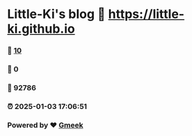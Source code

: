 # Little-Ki's blog :link: https://little-ki.github.io 
### :page_facing_up: [10](https://little-ki.github.io/tag.html) 
### :speech_balloon: 0 
### :hibiscus: 92786 
### :alarm_clock: 2025-01-03 17:06:51 
### Powered by :heart: [Gmeek](https://github.com/Meekdai/Gmeek)
